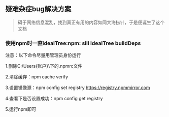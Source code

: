 ## 疑难杂症bug解决方案

> 碍于网络信息混乱，找到真正有用的内容如同大海捞针，于是便诞生了这个文档

### 使用npm时一直idealTree:npm: sill idealTree buildDeps

注意：以下命令尽量用管理员身份运行

1.删除C:\Users\{账户}\下的.npmrc文件

2.清除缓存：npm cache verify

3.设置镜像源：npm config set registry https://registry.npmmirror.com

4.查看下是否设置成功：npm config get registry

5.运行npm即可